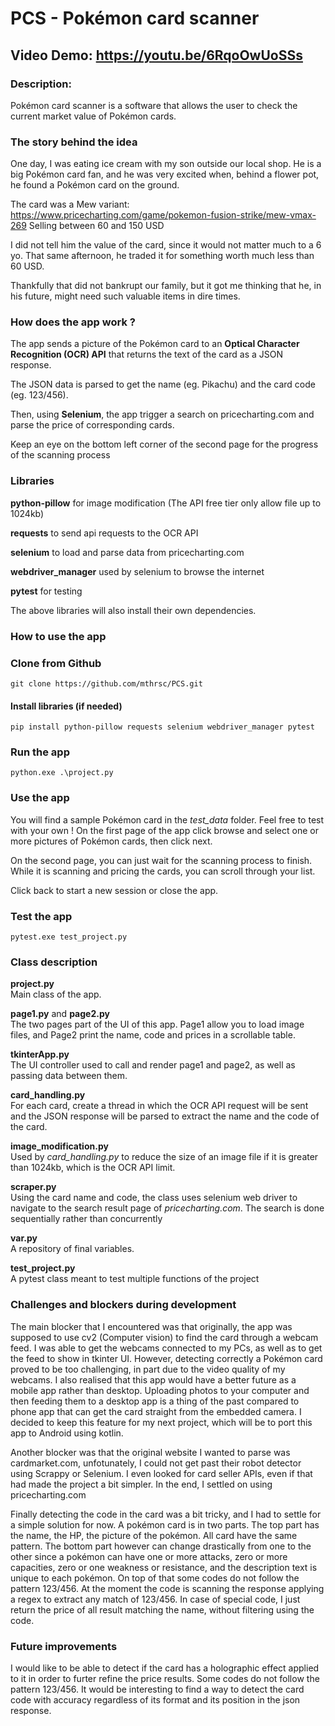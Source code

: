 # PCS - Pokémon card scanner
## Video Demo:  https://youtu.be/6RqoOwUoSSs
### Description: 
Pokémon  card scanner is a software that allows the user to check the current market value of Pokémon  cards.

### The story behind the idea
One day, I was eating ice cream with my son outside our local shop. He is a big Pokémon card fan, and he was very excited when, behind a flower pot, he found a Pokémon card on the ground.

The card was a Mew variant: https://www.pricecharting.com/game/pokemon-fusion-strike/mew-vmax-269 
Selling between 60 and 150 USD

I did not tell him the value of the card, since it would not matter much to a 6 yo. That same afternoon, he traded it for something worth much less than 60 USD.

Thankfully that did not bankrupt our family, but it got me thinking that he, in his future, might need such valuable items in dire times.

### How does the app work ?
The app sends a picture of the Pokémon  card to an **Optical Character Recognition (OCR) API** that returns the text of the card as a JSON response.

The JSON data is parsed to get the name (eg. Pikachu) and the card code (eg. 123/456).

Then, using **Selenium**, the app trigger a search on pricecharting.com and parse the price of corresponding cards.

Keep an eye on the bottom left corner of the second page for the progress of the scanning process

### Libraries
**python-pillow** for image modification (The API free tier only allow file up to 1024kb)

**requests** to send api requests to the OCR API

**selenium** to load and parse data from pricecharting.com

**webdriver_manager** used by selenium to browse the internet

**pytest** for testing

The above libraries will also install their own dependencies.

### How to use the app
### Clone from Github
`git clone https://github.com/mthrsc/PCS.git`

#### Install libraries (if needed)
`pip install python-pillow requests selenium webdriver_manager pytest`

### Run the app
`python.exe .\project.py`

### Use the app
You will find a sample Pokémon  card in the *test_data* folder. Feel free to test with your own !
On the first page of the app click browse and select one or more pictures of Pokémon  cards, then click next.

On the second page, you can just wait for the scanning process to finish. While it is scanning and pricing the cards, you can scroll through your list.

Click back to start a new session or close the app.

### Test the app
`pytest.exe test_project.py`

### Class description
**project.py**<br>
Main class of the app.

**page1.py** and **page2.py**<br>
The two pages part of the UI of this app. Page1 allow you to load image files, and Page2 print the name, code and prices in a scrollable table.

**tkinterApp.py**<br>
The UI controller used to call and render page1 and page2, as well as passing data between them.

**card_handling.py**<br>
For each card, create a thread in which the OCR API request will be sent and the JSON response will be parsed to extract the name and the code of the card.

**image_modification.py**<br>
Used by *card_handling.py* to reduce the size of an image file if it is greater than 1024kb, which is the OCR API limit.

**scraper.py**<br>
Using the card name and code, the class uses selenium web driver to navigate to the search result page of *pricecharting.com*. The search is done sequentially rather than concurrently

**var.py**<br>
A repository of final variables.

**test_project.py**<br>
A pytest class meant to test multiple functions of the project

### Challenges and blockers during development
The main blocker that I encountered was that originally, the app was supposed to use cv2 (Computer vision) to find the card through a webcam feed. I was able to get the webcams connected to my PCs, as well as to get the feed to show in tkinter UI. However, detecting correctly a Pokémon  card proved to be too challenging, in part due to the video quality of my webcams. I also realised that this app would have a better future as a mobile app rather than desktop. Uploading photos to your computer and then feeding them to a desktop app is a thing of the past compared to phone app that can get the card straight from the embedded camera. I decided to keep this feature for my next project, which will be to port this app to Android using kotlin.

Another blocker was that the original website I wanted to parse was cardmarket.com, unfotunately, I could not get past their robot detector using Scrappy or Selenium. I even looked for card seller APIs, even if that had made the project a bit simpler. In the end, I settled on using pricecharting.com

Finally detecting the code in the card was a bit tricky, and I had to settle for a simple solution for now. A pokémon card is in two parts. The top part has the name, the HP, the picture of the pokémon. All card have the same pattern. The bottom part however can change drastically from one to the other since a pokémon can have one or more attacks, zero or more capacities, zero or one weakness or resistance, and the description text is unique to each pokémon. On top of that some codes do not follow the pattern 123/456. At the moment the code is scanning the response applying a regex to extract any match of 123/456. In case of special code, I just return the price of all result matching the name, without filtering using the code.

### Future improvements
I would like to be able to detect if the card has a holographic effect applied to it in order to furter refine the price results.
Some codes do not follow the pattern 123/456. It would be interesting to find a way to detect the card code with accuracy regardless of its format and its position in the json response.